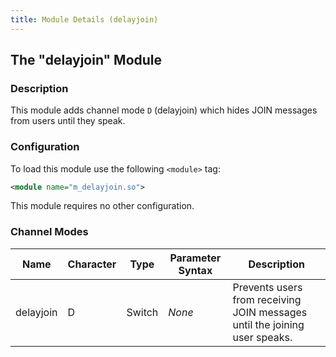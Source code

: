 ```yaml
---
title: Module Details (delayjoin)
---
```


## The "delayjoin" Module

### Description

This module adds channel mode `D` (delayjoin) which hides JOIN messages from users until they speak.

### Configuration

To load this module use the following `<module>` tag:

```xml
<module name="m_delayjoin.so">
```

This module requires no other configuration.

### Channel Modes

Name      | Character | Type   | Parameter Syntax | Description
--------- | --------- | ------ | ---------------- | -----------
delayjoin | D         | Switch | *None*           | Prevents users from receiving JOIN messages until the joining user speaks.
